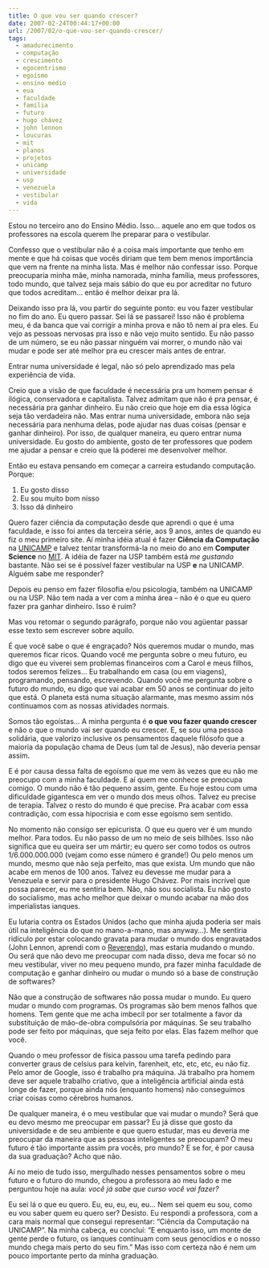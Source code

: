 ```yaml
---
title: O que vou ser quando crescer?
date: 2007-02-24T00:44:17+00:00
url: /2007/02/o-que-vou-ser-quando-crescer/
tags:
  - amadurecimento
  - computação
  - crescimento
  - egocentrismo
  - egoísmo
  - ensino médio
  - eua
  - faculdade
  - família
  - futuro
  - hugo chávez
  - john lennon
  - loucuras
  - mit
  - planos
  - projetos
  - unicamp
  - universidade
  - usp
  - venezuela
  - vestibular
  - vida
---
```


Estou no terceiro ano do Ensino Médio. Isso… aquele ano em que todos os professores na escola querem lhe preparar para o vestibular.

Confesso que o vestibular não é a coisa mais importante que tenho em mente e que há coisas que vocês diriam que tem bem menos importância que vem na frente na minha lista. Mas é melhor não confessar isso. Porque preocuparia minha mãe, minha namorada, minha família, meus professores, todo mundo, que talvez seja mais sábio do que eu por acreditar no futuro que todos acreditam… então é melhor deixar pra lá.

Deixando isso pra lá, vou partir do seguinte ponto: eu vou fazer vestibular no fim do ano. Eu quero passar. Sei lá se passarei! Isso não é problema meu, é da banca que vai corrigir a minha prova e não tô nem aí pra eles. Eu vejo as pessoas nervosas pra isso e não vejo muito sentido. Eu não passo de um número, se eu não passar ninguém vai morrer, o mundo não vai mudar e pode ser até melhor pra eu crescer mais antes de entrar.

Entrar numa universidade é legal, não só pelo aprendizado mas pela experiência de vida.

Creio que a visão de que faculdade é necessária pra um homem pensar é ilógica, conservadora e capitalista. Talvez admitam que não é pra pensar, é necessária pra ganhar dinheiro. Eu não creio que hoje em dia essa lógica seja tão verdadeira não. Mas entrar numa universidade, embora não seja necessária para nenhuma delas, pode ajudar nas duas coisas (pensar e ganhar dinheiro). Por isso, de qualquer maneira, eu quero entrar numa universidade. Eu gosto do ambiente, gosto de ter professores que podem me ajudar a pensar e creio que lá poderei me desenvolver melhor.

Então eu estava pensando em começar a carreira estudando computação. Porque:

1. Eu gosto disso
2. Eu sou muito bom nisso
3. Isso dá dinheiro

Quero fazer ciência da computação desde que aprendi o que é uma faculdade, e isso foi antes da terceira série, aos 9 anos, antes de quando eu fiz o meu primeiro site. Aí minha idéia atual é fazer **Ciência da Computação** na [UNICAMP][1] e talvez tentar transformá-la no meio do ano em **Computer Science** no [MIT][2]. A idéia de fazer na USP também está _me gustando_ bastante. Não sei se é possível fazer vestibular na USP **e** na UNICAMP. Alguém sabe me responder?

Depois eu penso em fazer filosofia e/ou psicologia, também na UNICAMP ou na USP. Não tem nada a ver com a minha área – não é o que eu quero fazer pra ganhar dinheiro. Isso é ruim?

Mas vou retomar o segundo parágrafo, porque não vou agüentar passar esse texto sem escrever sobre aquilo.

É que você sabe o que é engraçado? Nós queremos mudar o mundo, mas queremos ficar ricos. Quando você me pergunta sobre o meu futuro, eu digo que eu viverei sem problemas financeiros com a Carol e meus filhos, todos seremos felizes… Eu trabalhando em casa (ou em viagens), programando, pensando, escrevendo. Quando você me pergunta sobre o futuro do mundo, eu digo que vai acabar em 50 anos se continuar do jeito que está. O planeta está numa situação alarmante, mas mesmo assim nós continuamos com as nossas atividades normais.

Somos tão egoístas… A minha pergunta é **o que vou fazer quando crescer** e não o que o mundo vai ser quando eu crescer. E, se sou uma pessoa solidária, que valorizo inclusive os pensamentos daquele filósofo que a maioria da população chama de Deus (um tal de Jesus), não deveria pensar assim.

E é por causa dessa falta de egoísmo que me vem às vezes que eu não me preocupo com a minha faculdade. E aí quem me conhece se preocupa comigo. O mundo não é tão pequeno assim, gente. Eu hoje estou com uma dificuldade gigantesca em ver o mundo dos meus olhos. Talvez eu precise de terapia. Talvez o resto do mundo é que precise. Pra acabar com essa contradição, com essa hipocrisia e com esse egoísmo sem sentido.

No momento não consigo ser epicurista. O que eu quero ver é um mundo melhor. Para todos. Eu não passo de um no meio de seis bilhões. Isso não significa que eu queira ser um mártir; eu quero ser como todos os outros 1/6.000.000.000 (vejam como esse número é grande!) Ou pelo menos um mundo, mesmo que não seja perfeito, mas que exista. Um mundo que não acabe em menos de 100 anos. Talvez eu devesse me mudar para a Venezuela e servir para o presidente Hugo Chávez. Por mais incrível que possa parecer, eu me sentiria bem. Não, não sou socialista. Eu não gosto do socialismo, mas acho melhor que deixar o mundo acabar na mão dos imperialistas ianques.

Eu lutaria contra os Estados Unidos (acho que minha ajuda poderia ser mais útil na inteligência do que no mano-a-mano, mas anyway…). Me sentiria ridículo por estar colocando gravata para mudar o mundo dos engravatados (John Lennon, aprendi com o [Reverendo][3]), mas estaria mudando o mundo. Ou será que não devo me preocupar com nada disso, deva me focar só no meu vestibular, viver no meu pequeno mundo, pra fazer minha faculdade de computação e ganhar dinheiro ou mudar o mundo só a base de construção de softwares?

Não que a construção de softwares não possa mudar o mundo. Eu quero mudar o mundo com programas. Os programas são bem menos falhos que homens. Tem gente que me acha imbecil por ser totalmente a favor da substituição de mão-de-obra compulsória por máquinas. Se seu trabalho pode ser feito por máquinas, que seja feito por elas. Elas fazem melhor que você.

Quando o meu professor de física passou uma tarefa pedindo para converter graus de celsius para kelvin, farenheit, etc, etc, etc, eu não fiz. Pelo amor de Google, isso é trabalho pra máquina. Já trabalho pra homem deve ser aquele trabalho criativo, que a inteligência artificial ainda está longe de fazer, porque ainda nós (enquanto homens) não conseguimos criar coisas como cérebros humanos.

De qualquer maneira, é o meu vestibular que vai mudar o mundo? Será que eu devo mesmo me preocupar em passar? Eu já disse que gosto da universidade e de seu ambiente e que quero estudar, mas eu deveria me preocupar da maneira que as pessoas inteligentes se preocupam? O meu futuro é tão importante assim pra vocês, pro mundo? E se for, é por causa da sua graduação? Acho que não.

Aí no meio de tudo isso, mergulhado nesses pensamentos sobre o meu futuro e o futuro do mundo, chegou a professora ao meu lado e me perguntou hoje na aula: _você já sabe que curso você vai fazer?_

Eu sei lá o que eu quero. Eu, eu, eu, eu, eu… Nem sei quem eu sou, como eu vou saber quem eu quero ser? Desisto. Eu respondi a professora, com a cara mais normal que consegui representar: “Ciência da Computação na UNICAMP”. Na minha cabeça, eu concluí: “E enquanto isso, um monte de gente perde o futuro, os ianques continuam com seus genocídios e o nosso mundo chega mais perto do seu fim.” Mas isso com certeza não é nem um pouco importante perto da minha graduação.

[1]: http://ic.unicamp.br/
[2]: http://web.mit.edu/
[3]: http://1001gatos.org/

